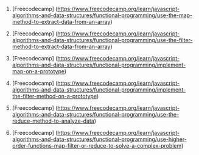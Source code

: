 1. [Freecodecamp] (https://www.freecodecamp.org/learn/javascript-algorithms-and-data-structures/functional-programming/use-the-map-method-to-extract-data-from-an-array)

2. [Freecodecamp] (https://www.freecodecamp.org/learn/javascript-algorithms-and-data-structures/functional-programming/use-the-filter-method-to-extract-data-from-an-array)

3. [Freecodecamp] (https://www.freecodecamp.org/learn/javascript-algorithms-and-data-structures/functional-programming/implement-map-on-a-prototype)

4. [Freecodecamp] (https://www.freecodecamp.org/learn/javascript-algorithms-and-data-structures/functional-programming/implement-the-filter-method-on-a-prototype)

5. [Freecodecamp] (https://www.freecodecamp.org/learn/javascript-algorithms-and-data-structures/functional-programming/use-the-reduce-method-to-analyze-data)
6. [Freecodecamp] (https://www.freecodecamp.org/learn/javascript-algorithms-and-data-structures/functional-programming/use-higher-order-functions-map-filter-or-reduce-to-solve-a-complex-problem)
